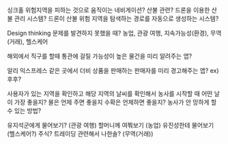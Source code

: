 싱크홀 위험지역을 피하는 것으로 움직이는 네비게이션?
산불 관련?
드론을 이용한 산불 관리 시스템?
드론이 산불 위험 지역을 탐색하는 경로를 자동으로 생성하는 시스템?

Design thinking
문제를 발견하지 못했을 때?
농업, 관광 여행, 지속가능성(환경), 무역(거래), 헬스케어

해외에서 직구를 할때 통관에 걸릴 가능성이 높은 물건을 미리 알려주는 앱?

알리 익스프레스 같은 곳에서 더비 상품을 판매하는 판매자를 미리 경고해주는 앱? ex) 후후?

사용자가 있는 지역을 확인하고 해당 지역의 날씨를 확인해서 농사를 시작할 때 어떤 날이 가장 좋을지? 물은 언제 주면 좋을지 수확은 언제하면 좋을지?
농사가 안 망하게 할 수 있는 방법?

유지석군에게 물어보기? (관광 여행)
할머니께 여쭤보기 (농업)
유진성한테 물어보기 (헬스케어?)
주식? 트레이딩 관련해서 나한솔? (무역(거래))